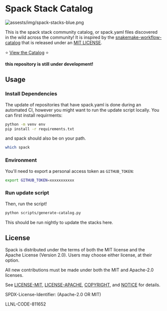 # Spack Stack Catalog

![assests/img/spack-stacks-blue.png](assests/img/spack-stacks-blue.png)

This is the spack stack community catalog, or spack.yaml files discovered
in the wild across the community! It is inspired by the [snakemake-workflow-catalog](https://github.com/snakemake/snakemake-workflow-catalog)
that is released under an [MIT LICENSE](.github/SNAKEMAKE-LICENSE).

⭐ [View the Catalog](https://spack.github.io/spack-stack-catalog/) ⭐

**this repository is still under development!**

## Usage

### Install Dependencies

The update of repositories that have spack.yaml is done during an automated CI,
however you might want to run the update script locally. You can first install
requirments:

```bash
python -m venv env
pip install -r requirements.txt
```

and spack should also be on your path.

```bash
which spack
```

### Environment

You'll need to export a personal access token as `GITHUB_TOKEN`:

```bash
export GITHUB_TOKEN=xxxxxxxxxxx
```

### Run update script

Then, run the script!

```bash
python scripts/generate-catalog.py
```

This should be run nightly to update the stacks here.

## License

Spack is distributed under the terms of both the MIT license and the
Apache License (Version 2.0). Users may choose either license, at their
option.

All new contributions must be made under both the MIT and Apache-2.0
licenses.

See [LICENSE-MIT](https://github.com/spack/spack/blob/develop/LICENSE-MIT),
[LICENSE-APACHE](https://github.com/spack/spack/blob/develop/LICENSE-APACHE),
[COPYRIGHT](https://github.com/spack/spack/blob/develop/COPYRIGHT), and
[NOTICE](https://github.com/spack/spack/blob/develop/NOTICE) for details.

SPDX-License-Identifier: (Apache-2.0 OR MIT)

LLNL-CODE-811652
